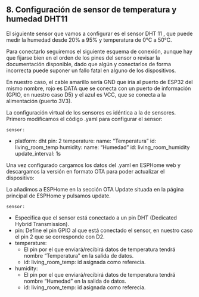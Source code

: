 ## 8. Configuración de sensor de temperatura y humedad DHT11 ## 

El siguiente sensor que vamos a configurar es el sensor DHT 11 , que puede medir la
humedad desde 20% a 95% y temperatura de 0°C a 50°C.

Para conectarlo seguiremos el siguiente esquema de conexión, aunque hay que fijarse bien
en el orden de los pines del sensor o revisar la documentación disponible, dado que algún
y conectarlos de forma incorrecta puede suponer
un fallo fatal en alguno de los dispositivos.

En nuestro caso, el cable amarillo sería GND que iría al puerto de ESP32 del mismo nombre,
rojo es DATA que se conecta con un puerto de información (GPIO, en nuestro caso D5) y el azul
es VCC, que se conecta a la alimentación (puerto 3V3).

La configuración virtual de los sensores es idéntica a la de sensores. Primero modificamos
el código .yaml para configurar el sensor:

```
sensor:
```
- platform: dht
pin: 2
temperature:
name: “Temperatura”
id: living_room_temp
humidity:
name: “Humedad”
id: living_room_humidity
update_interval: 1s


Una vez configurado cargamos los datos del .yaml en ESPHome web y descargamos la
versión en formato OTA para poder actualizar el dispositivo:

Lo añadimos a ESPHome en la sección OTA Update situada en la página principal de
ESPHome y pulsamos update.

```
sensor:
```
- Especifica que el sensor está conectado a un pin DHT (Dedicated
    Hybrid Transmission).
- pin: Define el pin GPIO al que está conectado el sensor, en nuestro caso el pin
    2 que se corresponde con D2.
- temperature:
    - El pin por el que enviará/recibirá datos de temperatura
       tendrá nombre “Temperatura” en la salida de datos.
    - id: living_room_temp: id asignada como referecia.
- humidity:
    - El pin por el que enviará/recibirá datos de temperatura
       tendrá nombre “Humedad” en la salida de datos.
    - id: living_room_temp: id asignada como referecia.